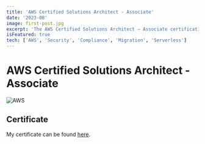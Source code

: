 ```yaml
---
title: 'AWS Certified Solutions Architect - Associate'
date: '2023-08'
image: first-post.jpg
excerpt: 'The AWS Certified Solutions Architect – Associate certification is for individuals who perform a Solutions Architect role. The exam validates your ability to effectively demonstrate your knowledge to architect and deploy secure and robust applications on AWS technologies.'
isFeatured: true
tech: ['AWS', 'Security', 'Compliance', 'Migration', 'Serverless']
---
```


# AWS Certified Solutions Architect - Associate

![AWS](/images/posts/first-post/aws.png)

## Certificate

My certificate can be found [here](https://www.credly.com/badges/15634ffe-7069-4bc5-a820-4edcf854c18f).
